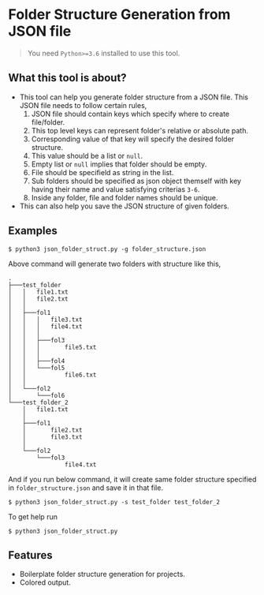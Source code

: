 # Folder Structure Generation from JSON file

> You need `Python>=3.6` installed to use this tool.

## What this tool is about?
* This tool can help you generate folder structure from a JSON file. This JSON file needs to follow certain rules,
    1. JSON file should contain keys which specify where to create file/folder.
    2. This top level keys can represent folder's relative or absolute path.
    3. Corresponding value of that key will specify the desired folder structure.
    4. This value should be a list or `null`.
    5. Empty list or `null` implies that folder should be empty.
    6. File should be specifield as string in the list.
    7. Sub folders should be specified as json object themself with key having their name and value satisfying criterias `3-6`.
    8. Inside any folder, file and folder names should be unique.
* This can also help you save the JSON structure of given folders.

## Examples
```shell
$ python3 json_folder_struct.py -g folder_structure.json
```
Above command will generate two folders with structure like this,
```
.
├───test_folder
│   │   file1.txt
│   │   file2.txt
│   │
│   ├───fol1
│   │   │   file3.txt
│   │   │   file4.txt    
│   │   │
│   │   ├───fol3
│   │   │       file5.txt
│   │   │
│   │   ├───fol4
│   │   └───fol5
│   │           file6.txt
│   │
│   └───fol2
│       └───fol6
└───test_folder_2        
    │   file1.txt        
    │
    ├───fol1
    │       file2.txt    
    │       file3.txt    
    │
    └───fol2
        └───fol3
                file4.txt
```
And if you run below command, it will create same folder structure specified in `folder_structure.json` and save it in that file.
```shell
$ python3 json_folder_struct.py -s test_folder test_folder_2
```
To get help run
```shell
$ python3 json_folder_struct.py
```

## Features
* Boilerplate folder structure generation for projects.
* Colored output.
